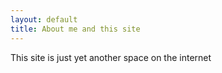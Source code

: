 ```yaml
---
layout: default
title: About me and this site
---
```


This site is just yet another space on the internet

